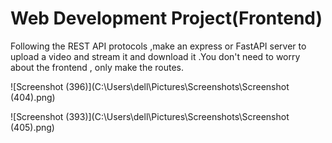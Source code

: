# Web Development Project(Frontend)

Following the REST API protocols ,make an express or FastAPI server to upload a video and stream it and download it .You don't need to worry about the frontend , only make the routes.



![Screenshot (396)](C:\Users\dell\Pictures\Screenshots\Screenshot (404).png)

![Screenshot (393)](C:\Users\dell\Pictures\Screenshots\Screenshot (405).png)

